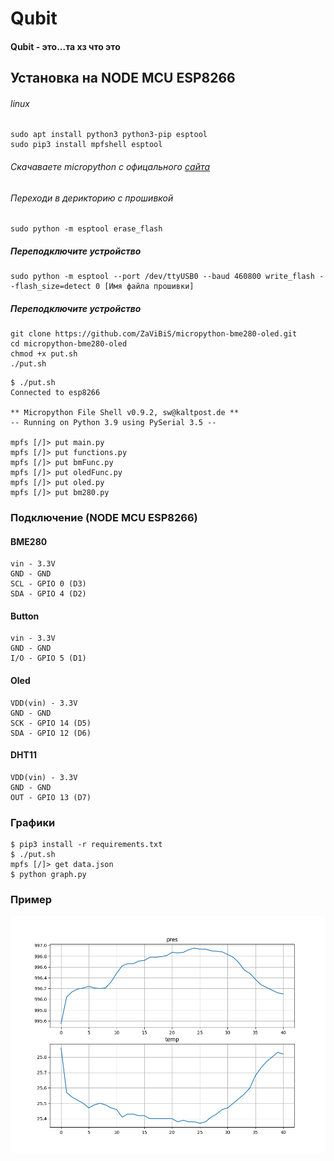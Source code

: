 # Qubit
#### Qubit - это...та хз что это

## Установка на NODE MCU ESP8266
###### linux 

```console
sudo apt install python3 python3-pip esptool
sudo pip3 install mpfshell esptool
```

###### Скачаваете micropython c офицального [сайта](https://micropython.org/)
###### Переходи в дерикторию с прошивкой

```console
sudo python -m esptool erase_flash
```
##### Переподключите устройство
```console
sudo python -m esptool --port /dev/ttyUSB0 --baud 460800 write_flash --flash_size=detect 0 [Имя файла прошивки]
```
##### Переподключите устройство

```console
git clone https://github.com/ZaViBiS/micropython-bme280-oled.git
cd micropython-bme280-oled
chmod +x put.sh
./put.sh
```
```console
$ ./put.sh  
Connected to esp8266

** Micropython File Shell v0.9.2, sw@kaltpost.de ** 
-- Running on Python 3.9 using PySerial 3.5 --

mpfs [/]> put main.py
mpfs [/]> put functions.py
mpfs [/]> put bmFunc.py
mpfs [/]> put oledFunc.py
mpfs [/]> put oled.py
mpfs [/]> put bm280.py
```


### Подключение (NODE MCU ESP8266)
#### BME280
```
vin - 3.3V
GND - GND
SCL - GPIO 0 (D3)
SDA - GPIO 4 (D2)
```
#### Button
```
vin - 3.3V
GND - GND
I/O - GPIO 5 (D1)
```
#### Oled
```
VDD(vin) - 3.3V
GND - GND
SCK - GPIO 14 (D5)
SDA - GPIO 12 (D6)
```
#### DHT11
```
VDD(vin) - 3.3V
GND - GND
OUT - GPIO 13 (D7)
```

### Графики
```console
$ pip3 install -r requirements.txt
$ ./put.sh
mpfs [/]> get data.json
$ python graph.py
```
### Пример
![Иллюстрация к проекту](Figure_1.png)